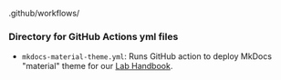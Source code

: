 .github/workflows/

### Directory for GitHub Actions yml files

- `mkdocs-material-theme.yml`: Runs GitHub action to deploy MkDocs "material" theme for our [Lab Handbook](https://robertslab.github.io/resources/).
